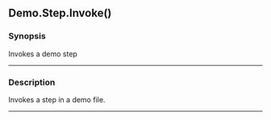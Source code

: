 Demo.Step.Invoke()
------------------




### Synopsis
Invokes a demo step



---


### Description

Invokes a step in a demo file.



---
